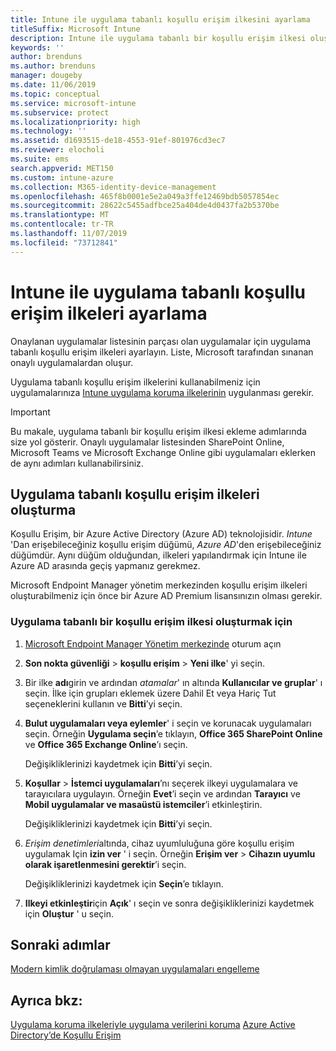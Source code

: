 ```yaml
---
title: Intune ile uygulama tabanlı koşullu erişim ilkesini ayarlama
titleSuffix: Microsoft Intune
description: Intune ile uygulama tabanlı bir koşullu erişim ilkesi oluşturmayı öğrenin.
keywords: ''
author: brenduns
ms.author: brenduns
manager: dougeby
ms.date: 11/06/2019
ms.topic: conceptual
ms.service: microsoft-intune
ms.subservice: protect
ms.localizationpriority: high
ms.technology: ''
ms.assetid: d1693515-de18-4553-91ef-801976cd3ec7
ms.reviewer: elocholi
ms.suite: ems
search.appverid: MET150
ms.custom: intune-azure
ms.collection: M365-identity-device-management
ms.openlocfilehash: 465f8b0001e5e2a049a3ffe12469bdb5057854ec
ms.sourcegitcommit: 28622c5455adfbce25a404de4d0437fa2b5370be
ms.translationtype: MT
ms.contentlocale: tr-TR
ms.lasthandoff: 11/07/2019
ms.locfileid: "73712841"
---
```

# <a name="set-up-app-based-conditional-access-policies-with-intune"></a>Intune ile uygulama tabanlı koşullu erişim ilkeleri ayarlama

Onaylanan uygulamalar listesinin parçası olan uygulamalar için uygulama tabanlı koşullu erişim ilkeleri ayarlayın. Liste, Microsoft tarafından sınanan onaylı uygulamalardan oluşur.

Uygulama tabanlı koşullu erişim ilkelerini kullanabilmeniz için uygulamalarınıza [Intune uygulama koruma ilkelerinin](../apps/app-protection-policies.md) uygulanması gerekir.

> [!IMPORTANT]
> Bu makale, uygulama tabanlı bir koşullu erişim ilkesi ekleme adımlarında size yol gösterir. Onaylı uygulamalar listesinden SharePoint Online, Microsoft Teams ve Microsoft Exchange Online gibi uygulamaları eklerken de aynı adımları kullanabilirsiniz.

## <a name="create-app-based-conditional-access-policies"></a>Uygulama tabanlı koşullu erişim ilkeleri oluşturma

Koşullu Erişim, bir Azure Active Directory (Azure AD) teknolojisidir. *Intune* 'Dan erişebileceğiniz koşullu erişim düğümü, *Azure AD*'den erişebileceğiniz düğümdür. Aynı düğüm olduğundan, ilkeleri yapılandırmak için Intune ile Azure AD arasında geçiş yapmanız gerekmez.

Microsoft Endpoint Manager yönetim merkezinden koşullu erişim ilkeleri oluşturabilmeniz için önce bir Azure AD Premium lisansınızın olması gerekir.

### <a name="to-create-an-app-based-conditional-access-policy"></a>Uygulama tabanlı bir koşullu erişim ilkesi oluşturmak için

1. [Microsoft Endpoint Manager Yönetim merkezinde](https://go.microsoft.com/fwlink/?linkid=2109431) oturum açın

2. **Son nokta güvenliği** > **koşullu erişim** > **Yeni ilke**' yi seçin.

3. Bir ilke **adı**girin ve ardından *atamalar*' ın altında **Kullanıcılar ve gruplar**' ı seçin. İlke için grupları eklemek üzere Dahil Et veya Hariç Tut seçeneklerini kullanın ve **Bitti**’yi seçin.

4. **Bulut uygulamaları veya eylemler**' i seçin ve korunacak uygulamaları seçin. Örneğin **Uygulama seçin**’e tıklayın, **Office 365 SharePoint Online** ve **Office 365 Exchange Online**’ı seçin.

   Değişikliklerinizi kaydetmek için **Bitti**’yi seçin.

5. **Koşullar** > **İstemci uygulamaları**’nı seçerek ilkeyi uygulamalara ve tarayıcılara uygulayın. Örneğin **Evet**’i seçin ve ardından **Tarayıcı** ve **Mobil uygulamalar ve masaüstü istemciler**’i etkinleştirin.

   Değişikliklerinizi kaydetmek için **Bitti**’yi seçin.

6. *Erişim denetimleri*altında, cihaz uyumluluğuna göre koşullu erişim uygulamak Için **izin ver** ' i seçin. Örneğin **Erişim ver** > **Cihazın uyumlu olarak işaretlenmesini gerektir**’i seçin.

   Değişikliklerinizi kaydetmek için **Seçin**’e tıklayın.

7. **Ilkeyi etkinleştir**için **Açık**' ı seçin ve sonra değişikliklerinizi kaydetmek için **Oluştur** ' u seçin.





## <a name="next-steps"></a>Sonraki adımlar
[Modern kimlik doğrulaması olmayan uygulamaları engelleme](app-modern-authentication-block.md)

## <a name="see-also"></a>Ayrıca bkz:

[Uygulama koruma ilkeleriyle uygulama verilerini koruma](../apps/app-protection-policies.md)
[Azure Active Directory’de Koşullu Erişim](https://docs.microsoft.com/azure/active-directory/active-directory-conditional-access)

